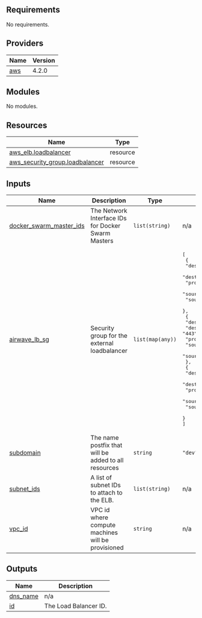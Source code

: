 ## Requirements

No requirements.

## Providers

| Name | Version |
|------|---------|
| <a name="provider_aws"></a> [aws](#provider\_aws) | 4.2.0 |

## Modules

No modules.

## Resources

| Name | Type |
|------|------|
| [aws_elb.loadbalancer](https://registry.terraform.io/providers/hashicorp/aws/latest/docs/resources/elb) | resource |
| [aws_security_group.loadbalancer](https://registry.terraform.io/providers/hashicorp/aws/latest/docs/resources/security_group) | resource |

## Inputs

| Name | Description | Type | Default | Required |
|------|-------------|------|---------|:--------:|
| <a name="input_docker_swarm_master_ids"></a> [docker\_swarm\_master\_ids](#input\_docker\_swarm\_master\_ids) | The Network Interface IDs for Docker Swarm Masters | `list(string)` | n/a | yes |
| <a name="input_airwave_lb_sg"></a> [airwave\_lb\_sg](#input\_airwave\_lb\_sg) | Security group for the external loadbalancer | `list(map(any))` | <pre>[<br>  {<br>    "description": "http",<br>    "destination_port_range": "80",<br>    "protocol": "tcp",<br>    "source_address": "10.20.0.0/24",<br>    "source_port_range": "80"<br>  },<br>  {<br>    "description": "https",<br>    "destination_port_range": "443",<br>    "protocol": "tcp",<br>    "source_address": "10.20.0.0/24",<br>    "source_port_range": "443"<br>  },<br>  {<br>    "description": "https",<br>    "destination_port_range": "443",<br>    "protocol": "tcp",<br>    "source_address": "10.20.0.0/24",<br>    "source_port_range": "443"<br>  }<br>]</pre> | no |
| <a name="input_subdomain"></a> [subdomain](#input\_subdomain) | The name postfix that will be added to all resources | `string` | `"dev"` | no |
| <a name="input_subnet_ids"></a> [subnet\_ids](#input\_subnet\_ids) | A list of subnet IDs to attach to the ELB. | `list(string)` | n/a | yes |
| <a name="input_vpc_id"></a> [vpc\_id](#input\_vpc\_id) | VPC id where compute machines will be provisioned | `string` | n/a | yes |

## Outputs

| Name | Description |
|------|-------------|
| <a name="output_dns_name"></a> [dns\_name](#output\_dns\_name) | n/a |
| <a name="output_id"></a> [id](#output\_id) | The Load Balancer ID. |
